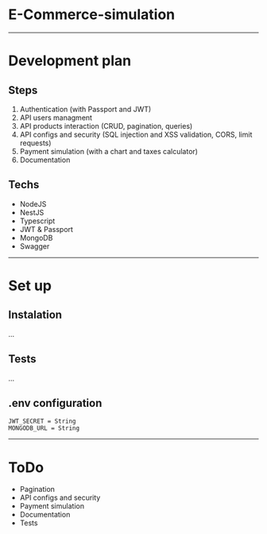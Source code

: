 # E-Commerce-simulation

---

# Development plan

## Steps

1. Authentication (with Passport and JWT)
2. API users managment
3. API products interaction (CRUD, pagination, queries)
4. API configs and security (SQL injection and XSS validation, CORS, limit requests)
5. Payment simulation (with a chart and taxes calculator)
6. Documentation

## Techs

-   NodeJS
-   NestJS
-   Typescript
-   JWT & Passport
-   MongoDB
-   Swagger

---

# Set up

## Instalation

...

## Tests

...

## .env configuration

```
JWT_SECRET = String
MONGODB_URL = String
```

---

# ToDo

-   Pagination
-   API configs and security
-   Payment simulation
-   Documentation
-   Tests
